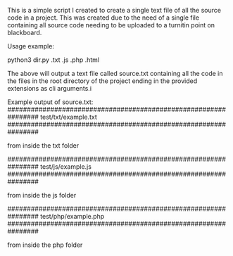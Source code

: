 This is a simple script I created to create a single text file of all the source code in a project.
This was created due to the need of a single file containing all source code needing to be uploaded to a turnitin point on blackboard.

Usage example:

python3 dir.py .txt .js .php .html

The above will output a text file called source.txt containing all the code in the files in the root directory of the project ending in the provided extensions as cli arguments.i

Example output of source.txt:
################################################################
test/txt/example.txt
################################################################



from inside the txt folder


################################################################
test/js/example.js
################################################################

from inside the js folder


################################################################
test/php/example.php
################################################################

from inside the php folder

